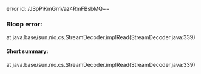 error id: /JSpPiKmGmVaz4RmFBsbMQ==
### Bloop error:

at java.base/sun.nio.cs.StreamDecoder.implRead(StreamDecoder.java:339)
#### Short summary: 

at java.base/sun.nio.cs.StreamDecoder.implRead(StreamDecoder.java:339)
